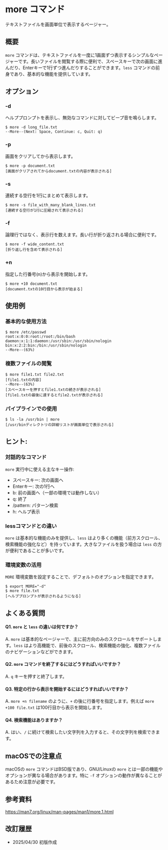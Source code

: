 # more コマンド

テキストファイルを画面単位で表示するページャー。

## 概要

`more` コマンドは、テキストファイルを一度に1画面ずつ表示するシンプルなページャーです。長いファイルを閲覧する際に便利で、スペースキーで次の画面に進んだり、Enterキーで1行ずつ進んだりすることができます。`less` コマンドの前身であり、基本的な機能を提供しています。

## オプション

### **-d**

ヘルププロンプトを表示し、無効なコマンドに対してビープ音を鳴らします。

```console
$ more -d long_file.txt
--More--(Next: Space, Continue: c, Quit: q)
```

### **-p**

画面をクリアしてから表示します。

```console
$ more -p document.txt
[画面がクリアされてからdocument.txtの内容が表示される]
```

### **-s**

連続する空行を1行にまとめて表示します。

```console
$ more -s file_with_many_blank_lines.txt
[連続する空行が1行に圧縮されて表示される]
```

### **-f**

論理行ではなく、表示行を数えます。長い行が折り返される場合に便利です。

```console
$ more -f wide_content.txt
[折り返し行を含めて表示される]
```

### **+n**

指定した行番号(n)から表示を開始します。

```console
$ more +10 document.txt
[document.txtの10行目から表示が始まる]
```

## 使用例

### 基本的な使用方法

```console
$ more /etc/passwd
root:x:0:0:root:/root:/bin/bash
daemon:x:1:1:daemon:/usr/sbin:/usr/sbin/nologin
bin:x:2:2:bin:/bin:/usr/sbin/nologin
--More--(63%)
```

### 複数ファイルの閲覧

```console
$ more file1.txt file2.txt
[file1.txtの内容]
--More--(63%)
[スペースキーを押すとfile1.txtの続きが表示される]
[file1.txtの最後に達するとfile2.txtが表示される]
```

### パイプラインでの使用

```console
$ ls -la /usr/bin | more
[/usr/binディレクトリの詳細リストが画面単位で表示される]
```

## ヒント:

### 対話的なコマンド

`more` 実行中に使える主なキー操作:
- スペースキー: 次の画面へ
- Enterキー: 次の1行へ
- b: 前の画面へ（一部の環境では動作しない）
- q: 終了
- /pattern: パターン検索
- h: ヘルプ表示

### lessコマンドとの違い

`more` は基本的な機能のみを提供し、`less` はより多くの機能（前方スクロール、検索機能の強化など）を持っています。大きなファイルを扱う場合は `less` の方が便利であることが多いです。

### 環境変数の活用

`MORE` 環境変数を設定することで、デフォルトのオプションを指定できます。
```console
$ export MORE="-d"
$ more file.txt
[ヘルププロンプトが表示されるようになる]
```

## よくある質問

#### Q1. `more` と `less` の違いは何ですか？
A. `more` は基本的なページャーで、主に前方向のみのスクロールをサポートします。`less` はより高機能で、前後のスクロール、検索機能の強化、複数ファイルのナビゲーションなどができます。

#### Q2. `more` コマンドを終了するにはどうすればいいですか？
A. `q` キーを押すと終了します。

#### Q3. 特定の行から表示を開始するにはどうすればいいですか？
A. `more +n filename` のように、`+` の後に行番号を指定します。例えば `more +100 file.txt` は100行目から表示を開始します。

#### Q4. 検索機能はありますか？
A. はい、`/` に続けて検索したい文字列を入力すると、その文字列を検索できます。

## macOSでの注意点

macOSの `more` コマンドはBSD版であり、GNU/Linuxの `more` とは一部の機能やオプションが異なる場合があります。特に `-f` オプションの動作が異なることがあるため注意が必要です。

## 参考資料

https://man7.org/linux/man-pages/man1/more.1.html

## 改訂履歴

- 2025/04/30 初版作成